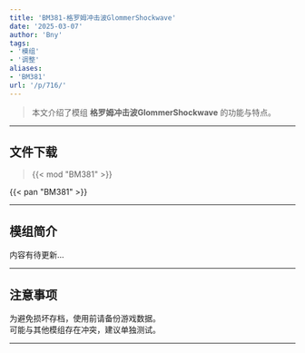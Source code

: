 ```yaml
---
title: 'BM381-格罗姆冲击波GlommerShockwave'
date: '2025-03-07'
author: 'Bny'
tags:
- '模组'
- '调整'
aliases:
- 'BM381'
url: '/p/716/'
---
```


> 本文介绍了模组 **格罗姆冲击波GlommerShockwave** 的功能与特点。

---

## 文件下载  

> {{< mod "BM381" >}}  

{{< pan "BM381" >}}  

---

## 模组简介

>  
内容有待更新...  

---

## 注意事项

>  
为避免损坏存档，使用前请备份游戏数据。  
可能与其他模组存在冲突，建议单独测试。  

---

